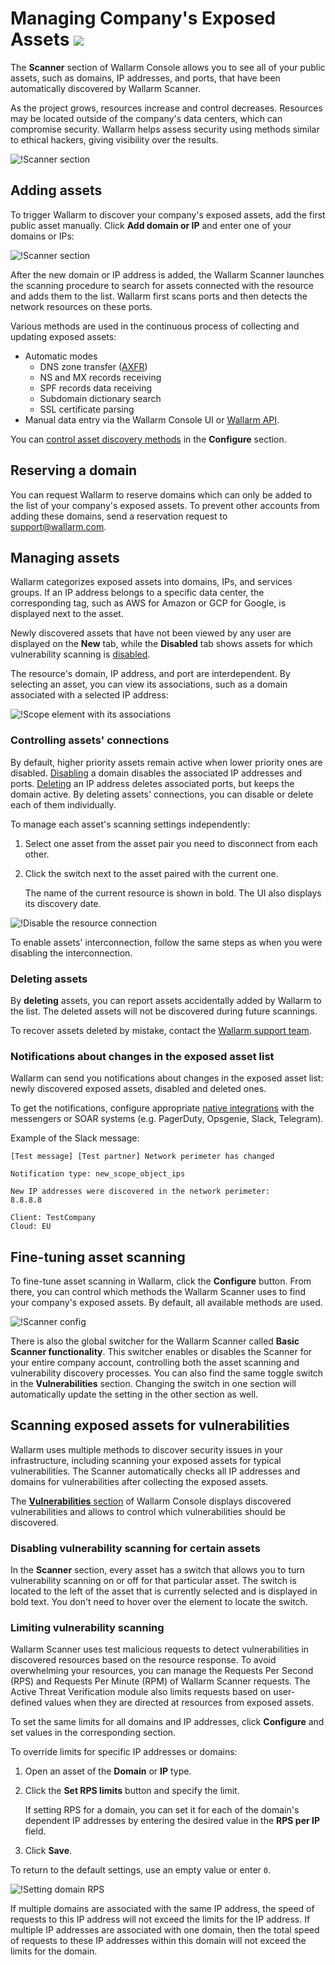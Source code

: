 # Managing Company's Exposed Assets <a href="../../about-wallarm/subscription-plans/#subscription-plans"><img src="../../images/api-security-tag.svg" style="border: none;"></a>

The **Scanner** section of Wallarm Console allows you to see all of your public assets, such as domains, IP addresses, and ports, that have been automatically discovered by Wallarm Scanner.

As the project grows, resources increase and control decreases. Resources may be located outside of the company's data centers, which can compromise security. Wallarm helps assess security using methods similar to ethical hackers, giving visibility over the results.

![!Scanner section](../images/user-guides/scanner/check-scope.png)

## Adding assets

To trigger Wallarm to discover your company's exposed assets, add the first public asset manually. Click **Add domain or IP** and enter one of your domains or IPs:

![!Scanner section](../images/user-guides/scanner/add-asset-manually.png)

After the new domain or IP address is added, the Wallarm Scanner launches the scanning procedure to search for assets connected with the resource and adds them to the list. Wallarm first scans ports and then detects the network resources on these ports.

Various methods are used in the continuous process of collecting and updating exposed assets:

* Automatic modes
    * DNS zone transfer ([AXFR](https://tools.ietf.org/html/rfc5936))
    * NS and MX records receiving
    * SPF records data receiving
    * Subdomain dictionary search
    * SSL certificate parsing
* Manual data entry via the Wallarm Console UI or [Wallarm API](../api/overview.md).

You can [control asset discovery methods](#fine-tuning-asset-scanning) in the **Configure** section.

## Reserving a domain

You can request Wallarm to reserve domains which can only be added to the list of your company's exposed assets. To prevent other accounts from adding these domains, send a reservation request to [support@wallarm.com](mailto:support@wallarm.com).

## Managing assets

Wallarm categorizes exposed assets into domains, IPs, and services groups. If an IP address belongs to a specific data center, the corresponding tag, such as AWS for Amazon or GCP for Google, is displayed next to the asset.

Newly discovered assets that have not been viewed by any user are displayed on the **New** tab, while the **Disabled** tab shows assets for which vulnerability scanning is [disabled](#disabling-vulnerability-scanning-for-certain-assets).

The resource's domain, IP address, and port are interdependent. By selecting an asset, you can view its associations, such as a domain associated with a selected IP address:

![!Scope element with its associations](../images/user-guides/scanner/asset-with-associations.png)

### Controlling assets' connections

By default, higher priority assets remain active when lower priority ones are disabled. [Disabling](#disabling-vulnerability-scanning-for-certain-assets) a domain disables the associated IP addresses and ports. [Deleting](#deleting-assets) an IP address deletes associated ports, but keeps the domain active. By deleting assets' connections, you can disable or delete each of them individually.

To manage each asset's scanning settings independently:

1. Select one asset from the asset pair you need to disconnect from each other.
1. Click the switch next to the asset paired with the current one.

    The name of the current resource is shown in bold. The UI also displays its discovery date.

![!Disable the resource connection](../images/user-guides/scanner/disable-association.png)

To enable assets' interconnection, follow the same steps as when you were disabling the interconnection.

### Deleting assets

By **deleting** assets, you can report assets accidentally added by Wallarm to the list. The deleted assets will not be discovered during future scannings.

To recover assets deleted by mistake, contact the [Wallarm support team](mailto:support@wallarm.com).

### Notifications about changes in the exposed asset list

Wallarm can send you notifications about changes in the exposed asset list: newly discovered exposed assets, disabled and deleted ones.

To get the notifications, configure appropriate [native integrations](settings/integrations/integrations-intro.md) with the messengers or SOAR systems (e.g. PagerDuty, Opsgenie, Slack, Telegram).

Example of the Slack message:

```
[Test message] [Test partner] Network perimeter has changed

Notification type: new_scope_object_ips

New IP addresses were discovered in the network perimeter:
8.8.8.8

Client: TestCompany
Cloud: EU
```

## Fine-tuning asset scanning

To fine-tune asset scanning in Wallarm, click the **Configure** button. From there, you can control which methods the Wallarm Scanner uses to find your company's exposed assets. By default, all available methods are used.

![!Scanner config](../images/user-guides/vulnerabilities/scanner-configuration-options.png)

There is also the global switcher for the Wallarm Scanner called **Basic Scanner functionality**. This switcher enables or disables the Scanner for your entire company account, controlling both the asset scanning and vulnerability discovery processes. You can also find the same toggle switch in the **Vulnerabilities** section. Changing the switch in one section will automatically update the setting in the other section as well.

## Scanning exposed assets for vulnerabilities

Wallarm uses multiple methods to discover security issues in your infrastructure, including scanning your exposed assets for typical vulnerabilities. The Scanner automatically checks all IP addresses and domains for vulnerabilities after collecting the exposed assets.

The [**Vulnerabilities** section](vulnerabilities.md) of Wallarm Console displays discovered vulnerabilities and allows to control which vulnerabilities should be discovered.

### Disabling vulnerability scanning for certain assets

In the **Scanner** section, every asset has a switch that allows you to turn vulnerability scanning on or off for that particular asset. The switch is located to the left of the asset that is currently selected and is displayed in bold text. You don't need to hover over the element to locate the switch.

### Limiting vulnerability scanning

Wallarm Scanner uses test malicious requests to detect vulnerabilities in discovered resources based on the resource response. To avoid overwhelming your resources, you can manage the Requests Per Second (RPS) and Requests Per Minute (RPM) of Wallarm Scanner requests. The Active Threat Verification module also limits requests based on user-defined values when they are directed at resources from exposed assets.

To set the same limits for all domains and IP addresses, click **Configure** and set values in the corresponding section.

To override limits for specific IP addresses or domains:

1. Open an asset of the **Domain** or **IP** type.
1. Click the **Set RPS limits** button and specify the limit.

    If setting RPS for a domain, you can set it for each of the domain's dependent IP addresses by entering the desired value in the **RPS per IP** field.
1. Click **Save**.

To return to the default settings, use an empty value or enter `0`.

![!Setting domain RPS](../images/user-guides/scanner/set-rps-for-domain.png)

If multiple domains are associated with the same IP address, the speed of requests to this IP address will not exceed the limits for the IP address. If multiple IP addresses are associated with one domain, then the total speed of requests to these IP addresses within this domain will not exceed the limits for the domain.
